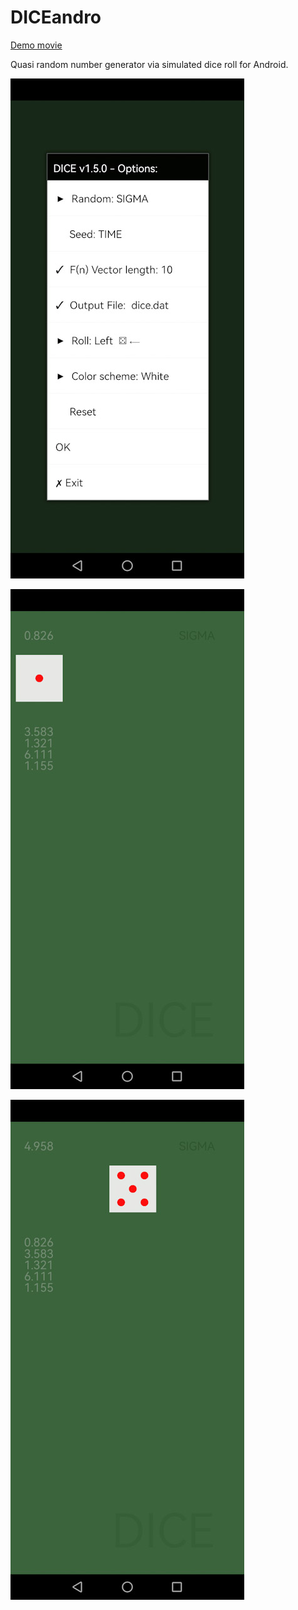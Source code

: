 # DICEandro
[Demo movie](https://m.youtube.com/watch?v=Chh-5Eay2-I)

Quasi random number generator via simulated dice roll for Android.

![figure.\label{pic1}](pic1.jpg)


![figure.\label{pic2}](pic2.jpg)


![figure.\label{pic3}](pic3.jpg)
